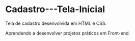 # Cadastro---Tela-Inicial

<p> Tela de cadastro desenvolvida em HTML e CSS. </p>
<p> Aprendendo a desenvolver projetos práticos em Front-end. </p>





